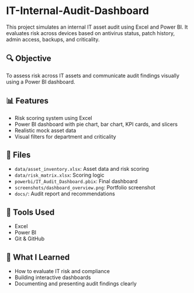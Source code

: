 # IT-Internal-Audit-Dashboard

This project simulates an internal IT asset audit using Excel and Power BI. It evaluates risk across devices based on antivirus status, patch history, admin access, backups, and criticality.

## 🔍 Objective
To assess risk across IT assets and communicate audit findings visually using a Power BI dashboard.

## 📊 Features
- Risk scoring system using Excel
- Power BI dashboard with pie chart, bar chart, KPI cards, and slicers
- Realistic mock asset data
- Visual filters for department and criticality

## 📂 Files
- `data/asset_inventory.xlsx`: Asset data and risk scoring
- `data/risk_matrix.xlsx`: Scoring logic
- `powerbi/IT_Audit_Dashboard.pbix`: Final dashboard
- `screenshots/dashboard_overview.png`: Portfolio screenshot
- `docs/`: Audit report and recommendations

## 📌 Tools Used
- Excel
- Power BI
- Git & GitHub

## 🧠 What I Learned
- How to evaluate IT risk and compliance
- Building interactive dashboards
- Documenting and presenting audit findings clearly

